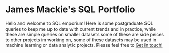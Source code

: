 # James Mackie's SQL Portfolio

Hello and welcome to SQL emporium! Here is some postgraduate SQL queries to keep me up to date with current trends and in practice, while these are simple queries on smaller datasets some of these are side peices to other projects im working on, some of these datasets may be used in machine learning or data analytic projects. Please feel free to 
[Get in touch!](https://www.linkedin.com/in/jamesa-mackie/)
